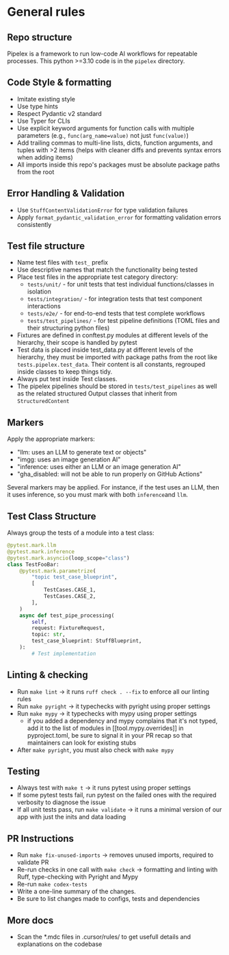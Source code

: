 # General rules

## Repo structure

Pipelex is a framework to run low-code AI workflows for repeatable processes.
This python >=3.10 code is in the `pipelex` directory.

## Code Style & formatting

- Imitate existing style
- Use type hints
- Respect Pydantic v2 standard
- Use Typer for CLIs
- Use explicit keyword arguments for function calls with multiple parameters (e.g., `func(arg_name=value)` not just `func(value)`)
- Add trailing commas to multi-line lists, dicts, function arguments, and tuples with >2 items (helps with cleaner diffs and prevents syntax errors when adding items)
- All imports inside this repo's packages must be absolute package paths from the root

## Error Handling & Validation

- Use `StuffContentValidationError` for type validation failures
- Apply `format_pydantic_validation_error` for formatting validation errors consistently


## Test file structure

- Name test files with `test_` prefix
- Use descriptive names that match the functionality being tested
- Place test files in the appropriate test category directory:
    - `tests/unit/` - for unit tests that test individual functions/classes in isolation
    - `tests/integration/` - for integration tests that test component interactions
    - `tests/e2e/` - for end-to-end tests that test complete workflows
    - `tests/test_pipelines/` - for test pipeline definitions (TOML files and their structuring python files)
- Fixtures are defined in conftest.py modules at different levels of the hierarchy, their scope is handled by pytest
- Test data is placed inside test_data.py at different levels of the hierarchy, they must be imported with package paths from the root like `tests.pipelex.test_data`. Their content is all constants, regrouped inside classes to keep things tidy.
- Always put test inside Test classes.
- The pipelex pipelines should be stored in `tests/test_pipelines` as well as the related structured Output classes that inherit from `StructuredContent`

## Markers

Apply the appropriate markers:
- "llm: uses an LLM to generate text or objects"
- "imgg: uses an image generation AI"
- "inference: uses either an LLM or an image generation AI"
- "gha_disabled: will not be able to run properly on GitHub Actions"

Several markers may be applied. For instance, if the test uses an LLM, then it uses inference, so you must mark with both `inference`and `llm`.

## Test Class Structure

Always group the tests of a module into a test class:

```python
@pytest.mark.llm
@pytest.mark.inference
@pytest.mark.asyncio(loop_scope="class")
class TestFooBar:
    @pytest.mark.parametrize(
        "topic test_case_blueprint",
        [
            TestCases.CASE_1,
            TestCases.CASE_2,
        ],
    )
    async def test_pipe_processing(
        self,
        request: FixtureRequest,
        topic: str,
        test_case_blueprint: StuffBlueprint,
    ):
        # Test implementation
```

## Linting & checking

- Run `make lint` -> it runs `ruff check . --fix` to enforce all our linting rules
- Run `make pyright` -> it typechecks with pyright using proper settings
- Run `make mypy` -> it typechecks with mypy using proper settings
    - if you added a dependency and mypy complains that it's not typed, add it to the list of modules in [[tool.mypy.overrides]] in pyproject.toml, be sure to signal it in your PR recap so that maintainers can look for existing stubs
- After `make pyright`, you must also check with `make mypy`

## Testing

- Always test with `make t` -> it runs pytest using proper settings
- If some pytest tests fail, run pytest on the failed ones with the required verbosity to diagnose the issue
- If all unit tests pass, run `make validate` -> it runs a minimal version of our app with just the inits and data loading

## PR Instructions

- Run `make fix-unused-imports` -> removes unused imports, required to validate PR
- Re-run checks in one call with `make check` -> formatting and linting with Ruff, type-checking with Pyright and Mypy
- Re-run `make codex-tests`
- Write a one-line summary of the changes.
- Be sure to list changes made to configs, tests and dependencies

## More docs

- Scan the *.mdc files in .cursor/rules/ to get usefull details and explanations on the codebase